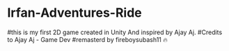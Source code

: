 # Irfan-Adventures-Ride
#this is my first 2D game created in Unity And inspired by Ajay Aj.
#Credits to Ajay Aj - Game Dev
#remasterd by fireboysubash11 🔥
